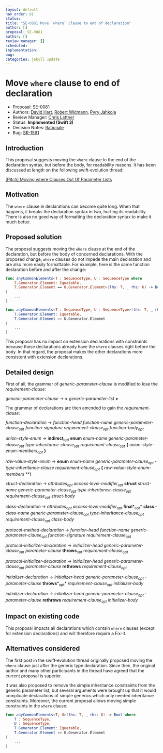 ```yaml
---
layout: default
nav_order: 81
status: 
title: "SE-0081 Move `where` clause to end of declaration"
author: []
proposal: SE-0081
author: []
review_manager: []
scheduled: 
implementation: 
bug: 
categories: jekyll update
---
```


# Move `where` clause to end of declaration

* Proposal: [SE-0081](0081-move-where-expression.md)
* Authors: [David Hart](https://github.com/hartbit), [Robert Widmann](https://github.com/CodaFi), [Pyry Jahkola](https://github.com/pyrtsa)
* Review Manager: [Chris Lattner](http://github.com/lattner)
* Status: **Implemented (Swift 3)**
* Decision Notes: [Rationale](https://lists.swift.org/pipermail/swift-evolution-announce/2016-May/000161.html)
* Bug: [SR-1561](https://bugs.swift.org/browse/SR-1561)

## Introduction

This proposal suggests moving the `where` clause to the end of the declaration syntax, but before the body, for readability reasons. It has been discussed at length on the following swift-evolution thread:

[\[Pitch\] Moving where Clauses Out Of Parameter Lists](https://lists.swift.org/pipermail/swift-evolution/Week-of-Mon-20160404/014309.html)

## Motivation

The `where` clause in declarations can become quite long. When that happens, it breaks the declaration syntax in two, hurting its readability. There is also no good way of formatting the declaration syntax to make it much better.

## Proposed solution

The proposal suggests moving the `where` clause at the end of the declaration, but before the body of concerned declarations. With the proposed change, `where` clauses do not impede the main declaration and are also more easily formattable. For example, here is the same function declaration before and after the change:  

``` swift
func anyCommonElements<T : SequenceType, U : SequenceType where
    T.Generator.Element: Equatable,
    T.Generator.Element == U.Generator.Element>(lhs: T, _ rhs: U) -> Bool
{
    ...
}

func anyCommonElements<T : SequenceType, U : SequenceType>(lhs: T, _ rhs: U) -> Bool where
    T.Generator.Element: Equatable,
    T.Generator.Element == U.Generator.Element
{
    ...
}
```

This proposal has no impact on extension declarations with constraints because those declarations already have the `where` clauses right before the body. In that regard, the proposal makes the other declarations more consistent with extension declarations.

## Detailed design

First of all, the grammar of *generic-parameter-clause* is modified to lose the *requirement-clause*:

*generic-parameter-clause* → **<** *­generic-parameter-list­­* **>­**

The grammar of declarations are then amended to gain the *requirement-clause*: 

*function-declaration* → *function-head­* *function-name­* *generic-parameter-clause<sub>­opt</sub>­* *function-signature* *requirement-clause<sub>­opt</sub>* *­function-body<sub>­opt</sub>*

*union-style-enum* → **indirect**­*<sub>­opt</sub>­* **­enum** *­enum-name* *­generic-parameter-clause­<sub>­opt</sub>* ­*type-inheritance-clause­<sub>­opt</sub>*­ *requirement-clause<sub>­opt</sub>* **{** *­union-style-enum-members­<sub>­opt</sub>*­ **}**

*raw-value-style-enum* → **enum** ­*enum-name­* *generic-parameter-clause­<sub>­opt</sub>* *­type-inheritance-clause* *requirement-clause<sub>­opt</sub>* **­{** *­raw-value-style-enum-members­* **}*­*

*struct-declaration* → *attributes­<sub>­opt</sub>* *­access-level-modifier­<sub>­opt</sub>* ­**struct** ­*struct-name* ­*generic-parameter-clause­<sub>­opt</sub>* *­type-inheritance-clause­<sub>­opt</sub>* *requirement-clause<sub>­opt</sub>* *­struct-body­*

*class-declaration* → *attributes­<sub>­opt</sub>* *­access-level-modifier<sub>­opt</sub>* ­**final***<sub>­opt</sub>* ­**class** *­class-name* *­generic-parameter-clause<sub>­opt</sub>* *­type-inheritance-clause<sub>­opt</sub>* *requirement-clause<sub>­opt</sub>* ­*class-body­*

*protocol-method-declaration* → *function-head* *­function-name* *­generic-parameter-clause­<sub>­opt</sub>* *­function-signature­* *requirement-clause<sub>­opt</sub>*

*protocol-initializer-declaration* → *initializer-head* *­generic-parameter-clause­<sub>­opt</sub>* *­parameter-clause* ­**throws­***<sub>­opt</sub>*­ *requirement-clause<sub>­opt</sub>*

*protocol-initializer-declaration* → *initializer-head* *­generic-parameter-clause<sub>­opt</sub>* ­*parameter-clause­* **rethrows­** *requirement-clause<sub>­opt</sub>*

*initializer-declaration* → *initializer-head* *­generic-parameter-clause­<sub>­opt</sub>* ­*parameter-clause* ­**throws***<sub>­opt</sub>* *requirement-clause<sub>­opt</sub>* *­initializer-body­*

*initializer-declaration* → *initializer-head* *­generic-parameter-clause<sub>­opt</sub>* ­*parameter-clause* ­**rethrows** *requirement-clause<sub>­opt</sub>* *­initializer-body­*

## Impact on existing code

This proposal impacts all declarations which contain `where` clauses (except for extension declarations) and will therefore require a Fix-It.

## Alternatives considered

The first post in the swift-evolution thread originally proposed moving the `where` clause just after the generic type declaration. Since then, the original author and many other participants in the thread have agreed that the current proposal is superior.

It was also proposed to remove the simple inheritance constraints from the generic parameter list, but several arguments were brought up that it would complicate declarations of simple generics which only needed inheritance constraints. Moreover, the current proposal allows moving simple constraints in the `where` clause:

```swift
func anyCommonElements<T, U>(lhs: T, _ rhs: U) -> Bool where
    T : SequenceType,
    U : SequenceType,
    T.Generator.Element: Equatable,
    T.Generator.Element == U.Generator.Element
{
    ...
}
```
